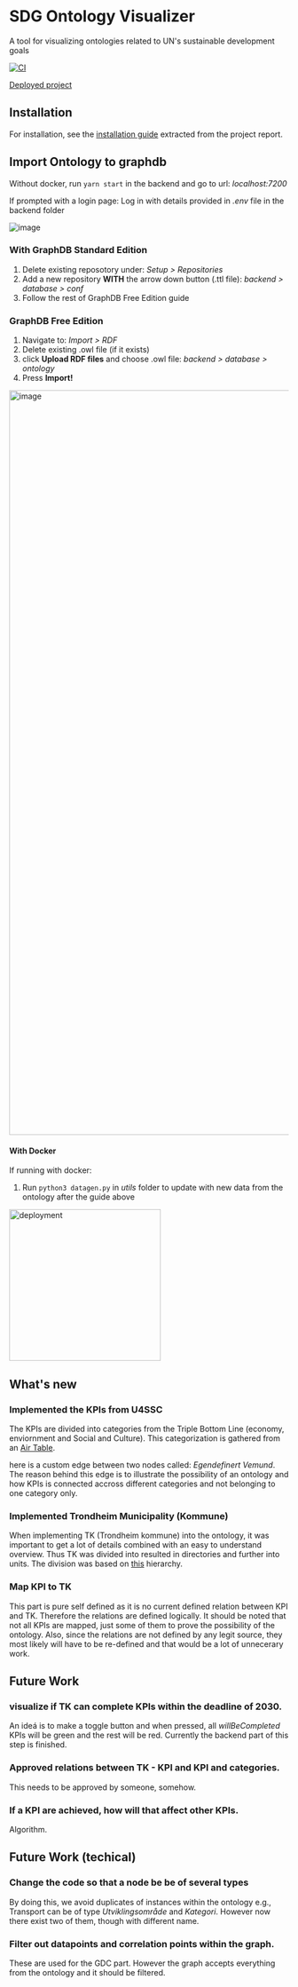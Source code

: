 # SDG Ontology Visualizer

A tool for visualizing ontologies related to UN's sustainable development goals

[![CI](https://github.com/TDT4290-SDG-Ontology/SDG-ontology-visualizer/actions/workflows/main.yml/badge.svg)](https://github.com/TDT4290-SDG-Ontology/SDG-ontology-visualizer/actions/workflows/main.yml)

[Deployed project](https://sdgqa.trondheim.kommune.no/)

## Installation

For installation, see the [installation guide](https://github.com/TDT4290-SDG-Ontology/SDG-ontology-visualizer/blob/main/docs/installation_guide.pdf) extracted from the project report.

## Import Ontology to graphdb
Without docker, run ``yarn start`` in the backend and go to url: _localhost:7200_

If prompted with a login page: Log in with details provided in _.env_ file in the backend folder


![image](https://user-images.githubusercontent.com/49310062/158582048-8a89a2ad-885d-430f-b86c-f053e814f09a.png)

### With GraphDB Standard Edition
1. Delete existing reposotory under: _Setup > Repositories_
2. Add a new repository **WITH** the arrow down button (.ttl file): _backend > database > conf_
3. Follow the rest of GraphDB Free Edition guide

### GraphDB Free Edition
1. Navigate to: _Import > RDF_
2. Delete existing .owl file (if it exists)
3. click **Upload RDF files** and choose .owl file: _backend > database > ontology_
4. Press **Import!**


<img width="1342" alt="image" src="https://user-images.githubusercontent.com/49310062/158583009-e681aeeb-33bd-41cb-bce1-82dedb470640.png">

#### With Docker
If running with docker: 
1. Run ``python3 datagen.py`` in _utils_ folder to update with new data from the ontology after the guide above


<img width="273" alt="deployment" src="https://user-images.githubusercontent.com/49310062/158583971-f61918a8-814c-438d-9fda-5be537eb72bb.png">

## What's new
### Implemented the KPIs from U4SSC
The KPIs are divided into categories from the Triple Bottom Line (economy, enviornment and Social and Culture). This categorization is gathered from an [Air Table](https://airtable.com/shrOJwrkPQcvh6fwH/tbl2SCZziDsDG3OtY/viwqaW4EmdIt3XuY7?blocks=bip7r642UcxGlTTS0).

here is a custom edge between two nodes called: *Egendefinert Vemund*. The reason behind this edge is to illustrate the possibility of an ontology and how KPIs is connected accross different categories and not belonging to one category only.

### Implemented Trondheim Municipality (Kommune) 
When implementing TK (Trondheim kommune) into the ontology, it was important to get a lot of details combined with an easy to understand overview. Thus TK was divided into resulted in directories and further into units. The division was based on [this](https://tqm16.tqmenterprise.no/organisasjon/Publishing/ExternalAccess/LoadContent/14893?forOL1=organisasjon) hierarchy.

### Map KPI to TK
This part is pure self defined as it is no current defined relation between KPI and TK. Therefore the relations are defined logically. It should be noted that not all KPIs are mapped, just some of them to prove the possibility of the ontology. Also, since the relations are not defined by any legit source, they most likely will have to be re-defined and that would be a lot of unnecerary work.

## Future Work
### visualize if TK can complete KPIs within the deadline of 2030. 
An ideá is to make a toggle button and when pressed, all *willBeCompleted* KPIs will be green and the rest will be red. Currently the backend part of this step is finished. 

### Approved relations between TK - KPI and KPI and categories.
This needs to be approved by someone, somehow.

### If a KPI are achieved, how will that affect other KPIs. 
Algorithm.

## Future Work (techical)
### Change the code so that a node be be of several types 
By doing this, we avoid duplicates of instances within the ontology e.g., Transport can be of type *Utviklingsområde* and *Kategori*. However now there exist two of them, though with different name. 

### Filter out datapoints and correlation points within the graph. 
These are used for the GDC part. However the graph accepts everything from the ontology and it should be filtered. 
